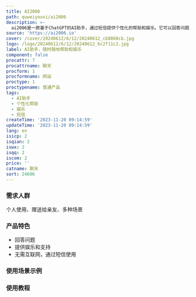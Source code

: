 ```yaml
---
title: AI2006
path: quweiyouxi/ai2006
description: >-
  ai2006是一款基于ChatGPT的AI助手，通过短信提供个性化的帮助和娱乐。它可以回答问题、提供娱乐和支持，并且可以通过短信在没有互联网的情况下使用。它适用于个人使用、赠送给亲友以及用于多种场景。
source: 'https://ai2006.io'
cover: /cover/20240612/6/12/20240612_cb8860cb.jpg
logo: /logo/20240612/6/12/20240612_6c2f11c2.jpg
label: AI助手，随时随地帮助和娱乐
component: false
procattr: 7
procattrname: 聊天
procform: 1
procformname: 网站
proctype: 1
proctypename: 普通产品
tags:
  - AI助手
  - 个性化帮助
  - 娱乐
  - 短信
createTime: '2023-11-20 09:14:59'
updateTime: '2023-11-20 09:14:59'
lang: en
isicp: 2
isqian: 2
iswx: 2
isqq: 2
iscom: 2
price: ''
catname: 聊天
sort: 24606
---
```




### 需求人群
个人使用、赠送给亲友、多种场景

### 产品特色
- 回答问题
- 提供娱乐和支持
- 无需互联网，通过短信使用

### 使用场景示例


### 使用教程


  
